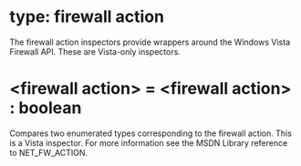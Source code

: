 # type: firewall action

The firewall action inspectors provide wrappers around the Windows Vista Firewall API. These are Vista-only inspectors.

# &lt;firewall action&gt; = &lt;firewall action&gt; : boolean

Compares two enumerated types corresponding to the firewall action. This is a Vista inspector. For more information see the MSDN Library reference to NET_FW_ACTION.
